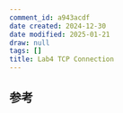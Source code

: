 ```yaml
---
comment_id: a943acdf
date created: 2024-12-30
date modified: 2025-01-21
draw: null
tags: []
title: Lab4 TCP Connection
---
```

## 参考
